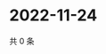 # 2022-11-24

共 0 条

<!-- BEGIN WEIBO -->
<!-- 最后更新时间 Thu Nov 24 2022 02:00:41 GMT+0800 (China Standard Time) -->

<!-- END WEIBO -->
